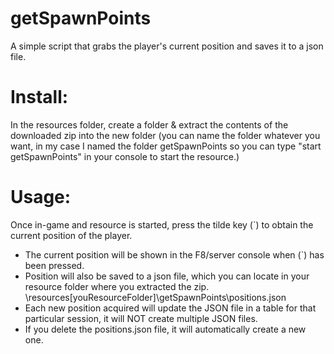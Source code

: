 # getSpawnPoints

A simple script that grabs the player's current position and saves it to a json file.

# Install:

In the resources folder, create a folder & extract the contents of the downloaded zip into the new folder (you can name the folder whatever you want, in my case I named the folder getSpawnPoints so you can type "start getSpawnPoints" in your console to start the resource.)

# Usage:

Once in-game and resource is started, press the tilde key (`) to obtain the current position of the player.

- The current position will be shown in the F8/server console when (`) has been pressed.
- Position will also be saved to a json file, which you can locate in your resource folder where you extracted the zip. \resources\[youResourceFolder]\getSpawnPoints\positions.json
- Each new position acquired will update the JSON file in a table for that particular session, it will NOT create multiple JSON files.
- If you delete the positions.json file, it will automatically create a new one.
